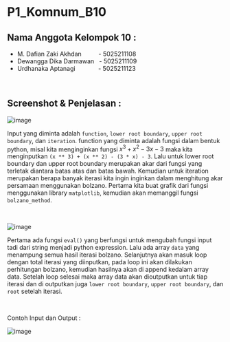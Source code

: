 # P1_Komnum_B10

## Nama Anggota Kelompok 10 :

- M. Dafian Zaki Akhdan &ensp;&ensp;&ensp;&ensp;&nbsp; - 5025211108
- Dewangga Dika Darmawan &nbsp; - 5025211109
- Urdhanaka Aptanagi &ensp;&ensp;&ensp;&ensp;&ensp;&ensp;&nbsp; - 5025211123

<br >

## Screenshot & Penjelasan :

![image](https://user-images.githubusercontent.com/91055469/197847234-c9ef9113-439a-45e0-b815-74d9a2cf43ad.png)

Input yang diminta adalah `function`, `lower root boundary`, `upper root boundary`, dan `iteration`. function yang diminta adalah fungsi dalam bentuk python, misal kita menginginkan fungsi $x^3 + x^2 - 3x - 3$ maka kita menginputkan `(x ** 3) + (x ** 2) - (3 * x) - 3`. Lalu untuk lower root boundary dan upper root boundary merupakan akar dari fungsi yang terletak diantara batas atas dan batas bawah. Kemudian untuk iteration merupakan berapa banyak iterasi kita ingin inginkan dalam menghitung akar persamaan menggunakan bolzano. Pertama kita buat grafik dari fungsi menggunakan library `matplotlib`, kemudian akan memanggil fungsi `bolzano_method`.

<br >

![image](https://user-images.githubusercontent.com/91055469/197852770-035ab0c7-1754-48ff-aa7a-cd504360c12d.png)

Pertama ada fungsi `eval()` yang berfungsi untuk mengubah fungsi input tadi dari string menjadi python expression. Lalu ada array `data` yang menampung semua hasil iterasi bolzano. Selanjutnya akan masuk loop dengan total iterasi yang diinputkan, pada loop ini akan dilakukan perhitungan bolzano, kemudian hasilnya akan di append kedalam array data. Setelah loop selesai maka array data akan dioutputkan untuk tiap iterasi dan di outputkan juga `lower root boundary`, `upper root boundary`, dan `root` setelah iterasi.

<br >

Contoh Input dan Output :

![image](https://user-images.githubusercontent.com/91055469/197852694-bd637101-594f-4d17-9e24-fdef5cd74c0c.png)
